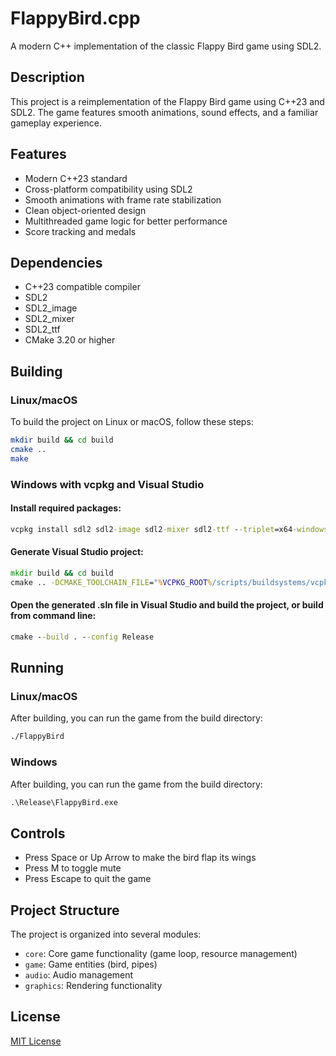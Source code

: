 # FlappyBird.cpp

A modern C++ implementation of the classic Flappy Bird game using SDL2.

## Description

This project is a reimplementation of the Flappy Bird game using C++23 and SDL2. The game features smooth animations,
sound effects, and a familiar gameplay experience.

## Features

- Modern C++23 standard
- Cross-platform compatibility using SDL2
- Smooth animations with frame rate stabilization
- Clean object-oriented design
- Multithreaded game logic for better performance
- Score tracking and medals

## Dependencies

- C++23 compatible compiler
- SDL2
- SDL2_image
- SDL2_mixer
- SDL2_ttf
- CMake 3.20 or higher

## Building

### Linux/macOS

To build the project on Linux or macOS, follow these steps:

```bash
mkdir build && cd build
cmake ..
make
```

### Windows with vcpkg and Visual Studio

#### Install required packages:

```cmd
vcpkg install sdl2 sdl2-image sdl2-mixer sdl2-ttf --triplet=x64-windows
```

#### Generate Visual Studio project:

```cmd
mkdir build && cd build
cmake .. -DCMAKE_TOOLCHAIN_FILE="%VCPKG_ROOT%/scripts/buildsystems/vcpkg.cmake" -DCMAKE_GENERATOR_PLATFORM=x64
```

#### Open the generated .sln file in Visual Studio and build the project, or build from command line:

```cmd
cmake --build . --config Release
```

## Running

### Linux/macOS

After building, you can run the game from the build directory:

```bash
./FlappyBird
```

### Windows

After building, you can run the game from the build directory:

```cmd
.\Release\FlappyBird.exe
```

## Controls

- Press Space or Up Arrow to make the bird flap its wings
- Press M to toggle mute
- Press Escape to quit the game

## Project Structure

The project is organized into several modules:

- `core`: Core game functionality (game loop, resource management)
- `game`: Game entities (bird, pipes)
- `audio`: Audio management
- `graphics`: Rendering functionality

## License

[MIT License](LICENSE)
